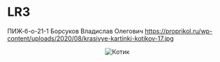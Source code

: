 # LR3
ПИЖ-б-о-21-1
Борсуков Владислав Олегович https://proprikol.ru/wp-content/uploads/2020/08/krasivye-kartinki-kotikov-17.jpg
<center>
<image src="https://proprikol.ru/wp-content/uploads/2020/08/krasivye-kartinki-kotikov-17.jpg" alt="Котик">
</center>